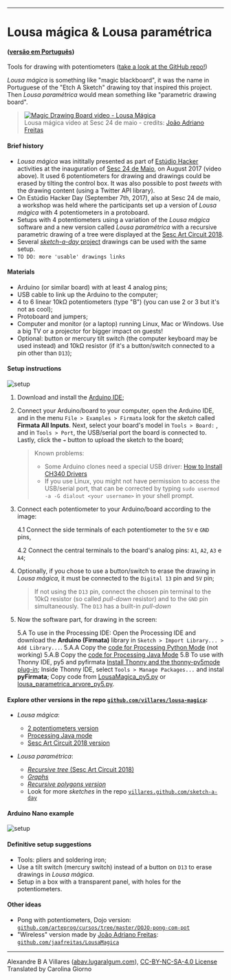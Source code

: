 ----

# Lousa mágica & Lousa paramétrica
#### ([versão em Português](README.md))

Tools for drawing with potentiometers ([take a look at the GitHub repo!](https://github.com/villares/lousa-magica/))

*Lousa mágica* is something like "magic blackboard", it was the name in Portuguese of the "Etch A Sketch" drawing toy that inspired this project. Then *Lousa paramétrica* would mean something like "parametric drawing board".

> [![Magic Drawing Board video - Lousa Mágica](https://img.youtube.com/vi/D5Ha1bhqBuQ/0.jpg)](https://www.youtube.com/watch?v=D5Ha1bhqBuQ)
> <br />Lousa mágica video at Sesc 24 de maio - credits: [João Adriano Freitas](https://github.com/jaafreitas)

#### Brief history

* *Lousa mágica* was inititally presented as part of [Estúdio Hacker](http://estudiohacker.io) activities at the inauguration of [Sesc 24 de Maio](https://www.sescsp.org.br/unidades/36_24+DE+MAIO/#/uaba=programacao#/fdata=id%3D36), on August 2017 (video above). It used 6 potentiometers for drawing and drawings could be erased by tilting the control box. It was also possible to post *tweets* with the drawing content (using a Twitter API library).
* On Estúdio Hacker Day  (September 7th, 2017), also at Sesc 24 de maio, a workshop was held where the participants set up a version of *Lousa mágica* with 4 potentiometers in a protoboard.
* Setups with 4 potentiometers using a variation of the *Lousa mágica* software and a new version called *Lousa paramétrica* with a recursive parametric drawing of a tree were displayed at the [Sesc Art Circuit 2018](https://circuito.sescsp.org.br/).
* Several [*sketch-a-day* project](https://villares.github.com/sketch-a-day) drawings can be used with the same setup.
* `TO DO: more 'usable' drawings links`

#### Materials

* Arduino (or similar board) with at least 4 analog pins;
* USB cable to link up the Arduino to the computer;
* 4 to 6 linear  10kΩ potentiometers (type "B") (you can use 2 or 3 but it's not as cool);
* Protoboard and jumpers;
* Computer and monitor (or a laptop) running Linux, Mac or Windows. Use a big TV or a projector for bigger impact on guests!
* Optional: button or mercury tilt switch (the computer keyboard may be used instead) and 10kΩ resistor  (if it's a button/switch connected to a pin other than `D13`);

#### Setup instructions

![setup](assets/montagem-lousa-magica.png)

1. Download and install the [Arduino IDE](http://arduino.cc);

2. Connect your Arduino/board to your computer, open the Arduino IDE, and in the menu `File > Examples > Firmata` look for the *sketch* called **Firmata All Inputs**. Next, select your board's model in `Tools > Board:` , and in `Tools > Port`, the USB/serial port the board is connected to. Lastly, click the `➔` button to upload the sketch to the board;

    > Known problems:
    > - Some Arduino clones need a special USB driver: [How to Install CH340 Drivers](https://learn.sparkfun.com/tutorials/how-to-install-ch340-drivers/all#drivers-if-you-need-them)
    > - If you use Linux, you might not have permission to access the USB/serial port, that can be corrected by typing `sudo usermod -a -G dialout <your username>` in your shell prompt.

3. Connect each potentiometer to your Arduino/board according to the image:

    4.1 Connect the side terminals of each potentiometer to the `5V` e `GND` pins,

    4.2 Connect the central terminals to the board's analog pins: `A1`, `A2`, `A3` e `A4`;

4. Optionally, if you chose to use a button/switch to erase the drawing in *Lousa mágica*, it must be connected to the `Digital 13` pin and `5V` pin;

    > If not using the `D13` pin,  connect the chosen pin terminal to the 10kΩ resistor  (so called *pull-down* resistor) and to the `GND` pin simultaneously. The `D13` has a built-in *pull-down*

5. Now the software part, for drawing in the screen:

    5.A  To use in the Processing IDE:
           Open the Processing IDE and download the **Arduino (Firmata)** library in `Sketch > Import Library... > Add Library...`. 
            5.A.A  Copy the [code for Processing Python Mode](Processing-modo-Python.md) (not working)
            5.A.B  Copy the [code for Processing Java Mode](Processing-modo-Java.md) 
    5.B  To use with Thonny IDE, py5 and pyfirmata
            [Install Thonny and the thonny-py5mode plug-in](https://abav.lugaralgum.com/como-instalar-py5/index-EN.html#how-to-install-py5);
            Inside Thonny IDE, select `Tools > Manage Packages...` and instal **pyFirmata**;
            Copy code from [LousaMagica_py5.py](LousaMagica_py5/LousaMagica_py5.py) or [lousa_parametrica_arvore_py5.py](lousa_parametrica_arvore_py5/lousa_parametrica_arvore_py5.py).

#### Explore other versions in the repo  [`github.com/villares/lousa-magica`](https://github.com/villares/lousa-magica/):

  * *Lousa mágica*:
    - [2 potentiometers version](https://github.com/villares/lousa-magica/tree/master/LousaMagica2pots)
    - [Processing Java mode](https://github.com/villares/lousa-magica/tree/master/LousaMagica_java)
    - [Sesc Art Circuit 2018 version](https://github.com/villares/lousa-magica/tree/master//lousa_magica_versao_circuito_sesc)

  * *Lousa paramétrica*:  
    - [*Recursive tree* (Sesc Art Circuit 2018)](https://github.com/villares/lousa-magica/tree/master/lousa_parametrica_arvore_circuito_sesc)
    - [*Graphs*](https://github.com/villares/lousa-magica/tree/master/lousa_parametrica_grafos)
    - [*Recursive polygons version*](https://github.com/villares/lousa-magica/tree/master/lousa_parametrica_poligonos_recursivos)
    - Look for more *sketches* in the repo [`villares.github.com/sketch-a-day`](https://villares.github.com/sketch-a-day)

#### Arduino Nano example

![setup](assets/montagem2.png)

#### Definitive setup suggestions

* Tools: pliers and soldering iron;
* Use a tilt switch (mercury switch) instead of a button on `D13` to erase drawings in *Lousa mágica*.
* Setup in a box with a transparent panel, with holes for the potentiometers.

#### Other ideas

* Pong with potentiometers, Dojo version: [`github.com/arteprog/cursos/tree/master/DOJO-pong-com-pot`](https://github.com/arteprog/cursos/tree/master/DOJO-pong-com-pot)
* "Wireless" version made by [João Adriano Freitas](https://github.com/jaafreitas): [`github.com/jaafreitas/LousaMagica`](https://github.com/jaafreitas/LousaMagica)

----

Alexandre B A Villares ([abav.lugaralgum.com](https://abav.lugaralgum.com)), [CC-BY-NC-SA-4.0 License](https://creativecommons.org/licenses/by-nc-sa/4.0/)
Translated by Carolina Giorno
